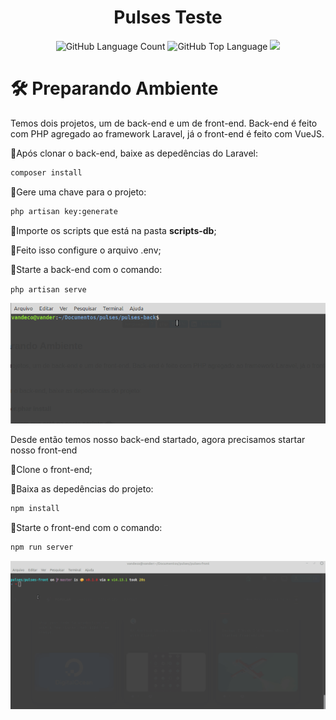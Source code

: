 <h1 align="center"> Pulses Teste </h1>

<div align="center">
  <img alt="GitHub Language Count" src="https://img.shields.io/github/languages/count/vandermnt/pulses" />
  <img alt="GitHub Top Language" src="https://img.shields.io/github/languages/top/vandermnt/pulses" />
  <a href="https://www.linkedin.com/in/vanderson-mantovani/">
    <img src="https://img.shields.io/badge/LinkedIn-blue?style=flat&logo=linkedin&labelColor=blue" />
  </a>
</div>

<h1>🛠 Preparando Ambiente </h1>

Temos dois projetos, um de back-end e um de front-end. 
Back-end é feito com PHP agregado ao framework Laravel, já o front-end é feito com VueJS.
<p>🔹Após clonar o back-end, baixe as depedências do Laravel:</p>

~~~html
composer install
~~~

<p>🔹Gere uma chave para o projeto:</p>

~~~html
php artisan key:generate
~~~

<p>🔹Importe os scripts que está na pasta <b>scripts-db</b>;</p>
<p>🔹Feito isso configure o arquivo .env; </p>
<p>🔹Starte a back-end com o comando:

`php artisan serve`

<img src="api">

<p> Desde então temos nosso back-end startado, agora precisamos startar nosso front-end </p>
<p>🔹Clone o front-end;</p>
<p>🔹Baixa as depedências do projeto: </p>

~~~html
npm install
~~~

<p>🔹Starte o front-end com o comando:
  
~~~html
npm run server
~~~

<img src="front.gif">

